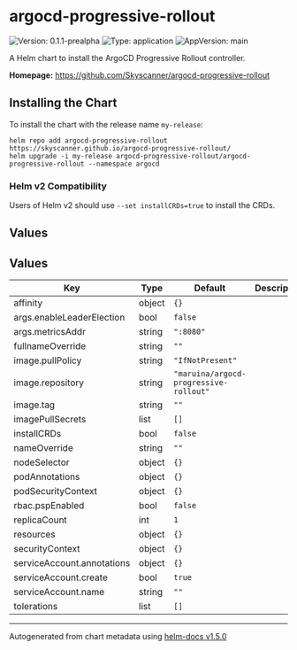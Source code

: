 # argocd-progressive-rollout

![Version: 0.1.1-prealpha](https://img.shields.io/badge/Version-0.1.1--prealpha-informational?style=flat-square) ![Type: application](https://img.shields.io/badge/Type-application-informational?style=flat-square) ![AppVersion: main](https://img.shields.io/badge/AppVersion-main-informational?style=flat-square)

A Helm chart to install the ArgoCD Progressive Rollout controller.

**Homepage:** <https://github.com/Skyscanner/argocd-progressive-rollout>

## Installing the Chart

To install the chart with the release name `my-release`:

```console
helm repo add argocd-progressive-rollout https://skyscanner.github.io/argocd-progressive-rollout/
helm upgrade -i my-release argocd-progressive-rollout/argocd-progressive-rollout --namespace argocd
```

### Helm v2 Compatibility

Users of Helm v2 should use `--set installCRDs=true` to install the CRDs.

## Values

## Values

| Key | Type | Default | Description |
|-----|------|---------|-------------|
| affinity | object | `{}` |  |
| args.enableLeaderElection | bool | `false` |  |
| args.metricsAddr | string | `":8080"` |  |
| fullnameOverride | string | `""` |  |
| image.pullPolicy | string | `"IfNotPresent"` |  |
| image.repository | string | `"maruina/argocd-progressive-rollout"` |  |
| image.tag | string | `""` |  |
| imagePullSecrets | list | `[]` |  |
| installCRDs | bool | `false` |  |
| nameOverride | string | `""` |  |
| nodeSelector | object | `{}` |  |
| podAnnotations | object | `{}` |  |
| podSecurityContext | object | `{}` |  |
| rbac.pspEnabled | bool | `false` |  |
| replicaCount | int | `1` |  |
| resources | object | `{}` |  |
| securityContext | object | `{}` |  |
| serviceAccount.annotations | object | `{}` |  |
| serviceAccount.create | bool | `true` |  |
| serviceAccount.name | string | `""` |  |
| tolerations | list | `[]` |  |

----------------------------------------------
Autogenerated from chart metadata using [helm-docs v1.5.0](https://github.com/norwoodj/helm-docs/releases/v1.5.0)
